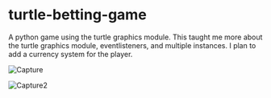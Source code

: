 # turtle-betting-game
 A python game using the turtle graphics module. This taught me more about the turtle graphics module, eventlisteners, and multiple instances. I plan to add a currency system for the player.
 
 
 ![Capture](https://user-images.githubusercontent.com/60950099/115607791-03b17180-a2ab-11eb-97ef-7140887d502b.PNG)

![Capture2](https://user-images.githubusercontent.com/60950099/115607808-0a3fe900-a2ab-11eb-904d-c94ee6a1d8d3.PNG)
